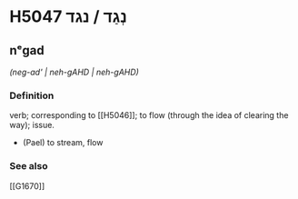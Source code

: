 # H5047 נְגַד / נגד

## nᵉgad

_(neg-ad' | neh-ɡAHD | neh-ɡAHD)_

### Definition

verb; corresponding to [[H5046]]; to flow (through the idea of clearing the way); issue.

- (Pael) to stream, flow
### See also

[[G1670]]

